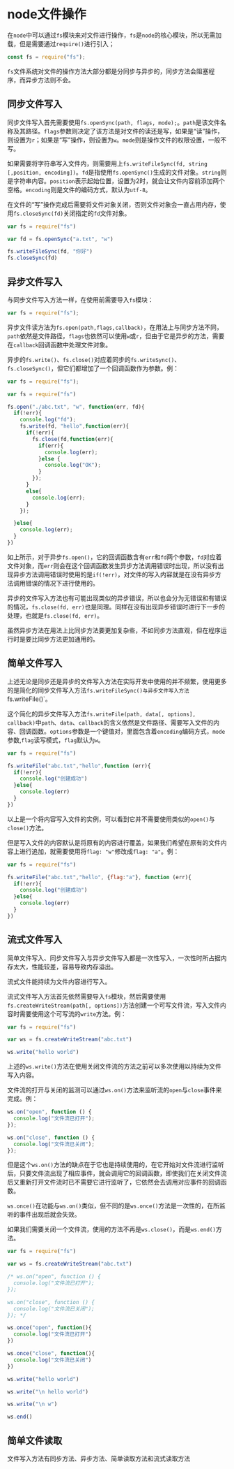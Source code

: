 # node文件操作

在`node`中可以通过`fs`模块来对文件进行操作，`fs`是`node`的核心模块，所以无需加载，但是需要通过`require()`进行引入；

```js
const fs = require("fs");
```

`fs`文件系统对文件的操作方法大部分都是分同步与异步的，同步方法会阻塞程序，而异步方法则不会。

## 同步文件写入

同步文件写入首先需要使用`fs.openSync(path, flags, mode);`。`path`是该文件名称及其路径。`flags`参数则决定了该方法是对文件的读还是写，如果是“读”操作，则设置为`r`；如果是“写”操作，则设置为`w`。`mode`则是操作文件的权限设置，一般不写。

如果需要将字符串写入文件内，则需要用上`fs.writeFileSync(fd, string [,position, encoding])`。`fd`是指使用`fs.openSync()`生成的文件对象。`string`则是字符串内容。`position`表示起始位置，设置为2时，就会让文件内容前添加两个空格。`encoding`则是文件的编码方式，默认为`utf-8`。

在文件的“写”操作完成后需要将文件对象关闭，否则文件对象会一直占用内存，使用`fs.closeSync(fd)`关闭指定的`fd`文件对象。

```js
var fs = require("fs")

var fd = fs.openSync("a.txt", "w")

fs.writeFileSync(fd, "你好")
fs.closeSync(fd)

```

## 异步文件写入

与同步文件写入方法一样，在使用前需要导入`fs`模块：

```js
var fs = require("fs");
```

异步文件读方法为`fs.open(path,flags,callback)`，在用法上与同步方法不同，`path`依然是文件路径，`flags`也依然可以使用`w`或`r`，但由于它是异步的方法，需要在`callback`回调函数中处理文件对象。

异步的`fs.write()`、`fs.close()`对应着同步的`fs.writeSync()`、`fs.closeSync()`，但它们都增加了一个回调函数作为参数。例：

```js
var fs = require("fs");

var fs = require("fs")

fs.open("./abc.txt", "w", function(err, fd){
  if(!err){
    console.log("fd");
    fs.write(fd, "hello",function(err){
      if(!err){
        fs.close(fd,function(err){
          if(err){
            console.log(err);
          }else {
            console.log("OK");
          }
        });
      }
      else{
        console.log(err);
      }
    });

  }else{
    console.log(err);
  }
})
```

如上所示，对于异步`fs.open()`，它的回调函数含有`err`和`fd`两个参数，`fd`对应着文件对象，而`err`则会在这个回调函数发生异步方法调用错误时出现，所以没有出现异步方法调用错误时使用的是`if(!err)`，对文件的写入内容就是在没有异步方法调用错误的情况下进行使用的。

异步的文件写入方法也有可能出现类似的异步错误，所以也会分为无错误和有错误的情况，`fs.close(fd, err)`也是同理。同样在没有出现异步错误时进行下一步的处理，也就是`fs.close(fd, err)`。

虽然异步方法在用法上比同步方法要更加复杂些，不如同步方法直观，但在程序运行时是要比同步方法更加通用的。

## 简单文件写入

上述无论是同步还是异步的文件写入方法在实际开发中使用的并不频繁，使用更多的是简化的同步文件写入方法`fs.writeFileSync()与异步文件写入方法`fs.writeFile()`。

这个简化的异步文件写入方法`fs.writeFile(path, data[, options], callback)`中`path`、`data`、`callback`的含义依然是文件路径、需要写入文件的内容、回调函数。`options`参数是一个键值对，里面包含着`encoding`编码方式，`mode`参数,`flag`读写模式，`flag`默认为`w`。

```js
var fs = require("fs")

fs.writeFile("abc.txt","hello",function (err){
  if(!err){
    console.log("创建成功")
  }else{
    console.log(err)
  }
})
```

以上是一个将内容写入文件的实例，可以看到它并不需要使用类似的`open()`与`close()`方法。

但是写入文件的内容默认是将原有的内容进行覆盖，如果我们希望在原有的文件内容上进行追加，就需要使用将`flag: "w"`修改成`flag: "a"`。例：

```js
var fs = require("fs")

fs.writeFile("abc.txt","hello", {flag:"a"}, function (err){
  if(!err){
    console.log("创建成功")
  }else{
    console.log(err)
  }
})
```

## 流式文件写入

简单文件写入、同步文件写入与异步文件写入都是一次性写入，一次性时所占据内存太大，性能较差，容易导致内存溢出。

流式文件能持续为文件内容进行写入。

流式文件写入方法首先依然需要导入`fs`模块，然后需要使用`fs.createWriteStream(path[, options])`方法创建一个可写文件流，写入文件内容时需要使用这个可写流的`write`方法。例：

```js
var fs = require("fs")

var ws = fs.createWriteStream("abc.txt")

ws.write("hello world")
```

上述的`ws.write()`方法在使用关闭文件流的方法之前可以多次使用以持续为文件写入内容。

文件流的打开与关闭的监测可以通过`ws.on()`方法来监听流的`open`与`close`事件来完成。例：

```js
ws.on("open", function () {
  console.log("文件流已打开");
});

ws.on("close", function () {
  console.log("文件流已关闭");
});
```

但是这个`ws.on()`方法的缺点在于它也是持续使用的，在它开始对文件流进行监听后，只要文件流出现了相应事件，就会调用它的回调函数，即使我们在关闭文件流后又重新打开文件流时已不需要它进行监听了，它依然会去调用对应事件的回调函数。

`ws.once()`在功能与`ws.on()`类似，但不同的是`ws.once()`方法是一次性的，在所监听的事件出现后就会失效。

如果我们需要关闭一个文件流，使用的方法不再是`ws.close()`，而是`ws.end()`方法。

```js
var fs = require("fs")

var ws = fs.createWriteStream("abc.txt")

/* ws.on("open", function () {
  console.log("文件流已打开");
});

ws.on("close", function () {
  console.log("文件流已关闭");
}); */

ws.once("open", function(){
  console.log("文件流已打开")
})

ws.once("close", function(){
  console.log("文件流已关闭")
})

ws.write("hello world")

ws.write("\n hello world")

ws.write("\n w")

ws.end()
```

## 简单文件读取

文件写入方法有同步方法、异步方法、简单读取方法和流式读取方法
